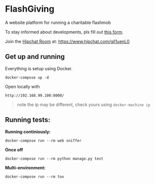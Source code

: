 # FlashGiving
A website platform for running a charitable flashmob

To stay informed about developments, pls fill out [this form](http://goo.gl/forms/rQpKVNsWLH6ydXnk2).

Join the  [Hipchat Room](https://www.hipchat.com/gjl1uenL0) at: https://www.hipchat.com/gjl1uenL0

## Get up and running

Everything is setup using Docker.

    docker-compose up -d
    
Open locally with

    http://192.168.99.100:8000/
    
> note the ip may be different, check yours using `docker-machine ip`

## Running tests: 

**Running  continiously:**

```
docker-compose run --rm web sniffer
```

**Once off**
```
docker-compose run --rm python manage.py test
```

**Multi-environment:**

```
docker-compose run --rm tox
```